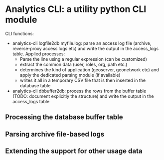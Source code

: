 # Analytics CLI: a utility python CLI module

CLI functions:

- analytics-cli logfile2db myfile.log: parse an access log file (archive, reverse-proxy access logs etc) and write the output in the access_logs table. Applied processes:
    - Parse the line using a regular expression (can be customized)
    - extract the common data (user, roles, org, path etc.)
    - determines the kind of application (geoserver, geonetwork etc) and apply the dedicated parsing module (if available)
    - writes it all in a temporary CSV file that is then inserted in the database table
- analytics-cli dbbuffer2db: process the rows from the buffer table (TODO: document explicitly the structure) and write the output in the access_logs table

## Processing the database buffer table

## Parsing archive file-based logs

## Extending the support for other usage data
